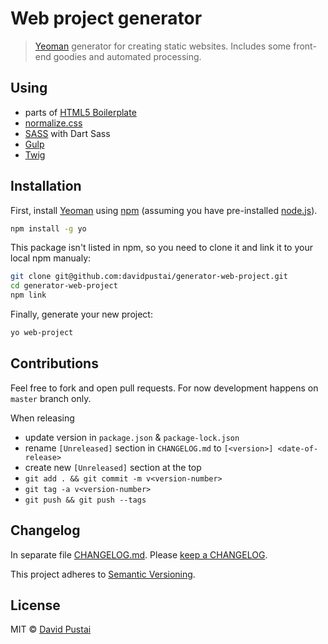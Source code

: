 # Web project generator

> [Yeoman](http://yeoman.io) generator for creating static websites. Includes some front-end goodies and automated processing.

## Using
 * parts of [HTML5 Boilerplate](https://html5boilerplate.com/)
 * [normalize.css](https://necolas.github.io/normalize.css/)
 * [SASS](https://sass-lang.com/) with Dart Sass
 * [Gulp](https://gulpjs.com/)
 * [Twig](https://twig.symfony.com/)

## Installation

First, install [Yeoman](http://yeoman.io) using [npm](https://www.npmjs.com/) (assuming you have pre-installed [node.js](https://nodejs.org/)).
```bash
npm install -g yo
```

This package isn't listed in npm, so you need to clone it and link it to your local npm manualy:
```bash
git clone git@github.com:davidpustai/generator-web-project.git
cd generator-web-project
npm link
```

Finally, generate your new project:
```bash
yo web-project
```

## Contributions

Feel free to fork and open pull requests. For now development happens on `master` branch only.

When releasing
* update version in `package.json` & `package-lock.json`
* rename `[Unreleased]` section in `CHANGELOG.md` to `[<version>] <date-of-release>`
* create new `[Unreleased]` section at the top
* `git add . && git commit -m v<version-number>`
* `git tag -a v<version-number>`
* `git push && git push --tags`


## Changelog

In separate file [CHANGELOG.md](CHANGELOG.md). Please [keep a CHANGELOG](http://keepachangelog.com/).

This project adheres to [Semantic Versioning](http://semver.org/).


## License

MIT © [David Pustai](david@pustai.cz)
